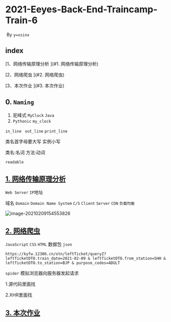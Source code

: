 # 2021-Eeyes-Back-End-Traincamp-Train-6

​																																																	By `y=xsinx`

## index
[1、网络传输原理分析 ](#1. 网络传输原理分析)

[2、网络爬虫 ](#2. 网络爬虫)

[3、本次作业 ](#3. 本次作业)

## 0. `Naming`

1. 驼峰式   `MyClock`     `Java`
2. `Pythonic`   `my_clock`

`in_line`   ` out_line`    `print_line`

类名首字母要大写       实例小写

类名:名词   方法:动词

`readable`

## [1. 网络传输原理分析](#index)

`Web Server`    `IP`地址

域名 `Domain`    `Domain Name System`   `C/S`   `Client`   `Server`   `CDN`  `负载均衡`

![image-20210209154553826](C:\Users\24246\AppData\Roaming\Typora\typora-user-images\image-20210209154553826.png)

## [2. 网络爬虫](#index)

`JavaScript`   `CSS`  `HTML`   数据包  `json`

`https://kyfw.12306.cn/otn/leftTicket/queryZ?leftTicketDTO.train_date=2021-02-09 & leftTicketDTO.from_station=SHH & leftTicketDTO.to_station=BJP & purpose_codes=ADULT`

`spider`   模拟浏览器向服务器发起请求

1.源代码里面找

2.XHR里面找

## [3. 本次作业](#index)


